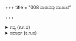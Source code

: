 +++
title = "008 ವಾರುವವು ವಟಶಾಖೆ"

+++

<details><summary>ಗದ್ಯ (ಕ.ಗ.ಪ) </summary>

8. ನಮಗೆ ವಟವೃಕ್ಷದ ಕೊಂಬೆಗಳೇ ಕುದುರೆಗಳು. ಬೆಟ್ಟಗಳೇ ಆನೆಗಳು. ಮರದ ನೆರಳೇ ನಮಗೆ ಛತ್ರಿ. ಮರದ ಚಿಗುರೆಲೆಗಳೇ ಚಾಮರಗಳು. ಚಿಕ್ಕ ಕಲ್ಲಿನ ಗುಡ್ಡವೇ ಸಿಂಹಾಸನ. ಹರಿದಾಡುವ ಹಾವುಗಳೇ ಸೇವಕರು. ಪರ್ಣಕುಟೀರವೇ ನಮಗೆ ಅರಮನೆ ಎಂದಳು.
</details>

<details><summary>ಪದಾರ್ಥ (ಕ.ಗ.ಪ) </summary>

ವಾರುವ - ಕುದುರೆ  
ಮೊರಡಿ - ಗುಡ್ಡ  
ಭೂರುಹ - ಮರ  
ಪಲ್ಲವ - ಚಿಗುರು
</details>
